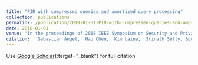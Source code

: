 ```yaml
---
title: "PIR with compressed queries and amortized query processing"
collection: publications
permalink: /publication/2018-01-01-PIR-with-compressed-queries-and-amortized-query-processing
date: 2018-01-01
venue: 'In the proceedings of 2018 IEEE Symposium on Security and Privacy (SP)'
citation: ' Sebastian Angel,  Hao Chen,  Kim Laine,  Srinath Setty, &quot;PIR with compressed queries and amortized query processing.&quot; In the proceedings of 2018 IEEE Symposium on Security and Privacy (SP), 2018.'
---
```

Use [Google Scholar](https://scholar.google.com/scholar?q=PIR+with+compressed+queries+and+amortized+query+processing){:target="_blank"} for full citation